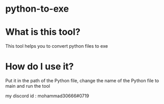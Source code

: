 # python-to-exe


# What is this tool?
This tool helps you to convert python files to exe


# How do I use it?
Put it in the path of the Python file, change the name of the Python file to main
and run the tool




my discord id :
    mohammad30666#0719

